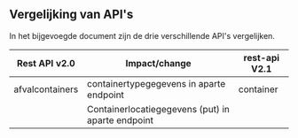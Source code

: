 ## Vergelijking van API's
In het bijgevoegde document zijn de drie verschillende API's vergelijken.

| Rest API v2.0  | Impact/change | rest-api V2.1 |
| --- | --- | --- |
| afvalcontainers | containertypegegevens in aparte endpoint | container |
|                 | Containerlocatiegegevens (put) in aparte endpoint |   |
